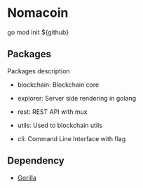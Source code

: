 # Nomacoin

go mod init ${github}

## Packages

Packages description

- blockchain: Blockchain core

- explorer: Server side rendering in golang

- rest: REST API with mux

- utils: Used to blockchain utils

- cli: Command Line Interface with flag

## Dependency

- [Gorilla](https://github.com/gorilla/mux)
